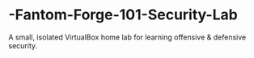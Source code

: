 # -Fantom-Forge-101-Security-Lab
A small, isolated VirtualBox home lab for learning offensive &amp; defensive security.

